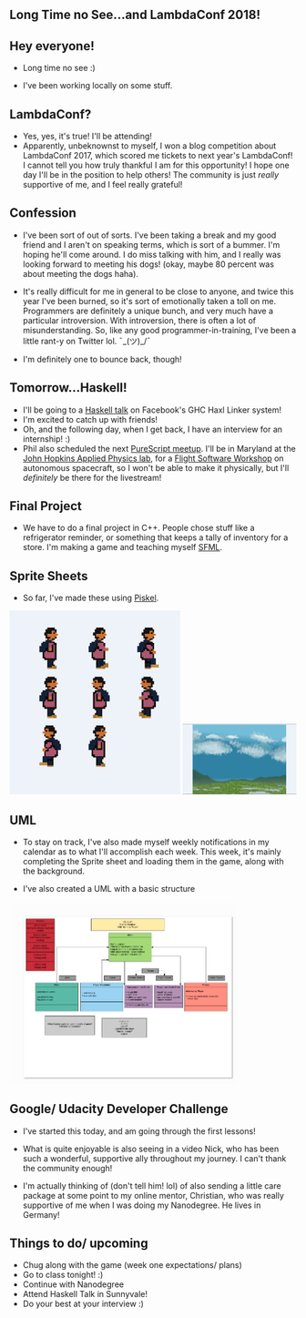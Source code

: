 ## Long Time no See...and LambdaConf 2018!

## Hey everyone!

- Long time no see :)

- I've been working locally on some stuff.

## LambdaConf?

- Yes, yes, it's true! I'll be attending! 
- Apparently, unbeknownst to myself, I won a blog competition about 
  LambdaConf 2017, which scored me tickets to next year's LambdaConf!
  I cannot tell you how truly thankful I am for this opportunity!
  I hope one day I'll be in the position to help others! The community 
  is just *really* supportive of me, and I feel really grateful!
  
## Confession

- I've been sort of out of sorts. I've been taking a break and my good
  friend and I aren't on speaking terms, which is sort of a bummer.
  I'm hoping he'll come around. I do miss talking with him, and I really 
  was looking forward to meeting his dogs! (okay, maybe 80 percent was
  about meeting the dogs haha).
- It's really difficult for me in general to be close to anyone, and twice
  this year I've been burned, so it's sort of emotionally taken a toll on me.
  Programmers are definitely a unique bunch, and very much have a particular 
  introversion. With introversion, there is often a lot of misunderstanding.
  So, like any good programmer-in-training,
  I've been a little rant-y on Twitter lol. ¯\_(ツ)_/¯
  
- I'm definitely one to bounce back, though!

## Tomorrow...Haskell!

- I'll be going to a [Haskell talk](https://www.meetup.com/haskellhackers/events/244525354/) on Facebook's GHC Haxl Linker system!
- I'm excited to catch up with friends!
- Oh, and the following day, when I get back, I have an interview for an internship! :)
- Phil also scheduled the next [PureScript meetup](https://www.meetup.com/LA-PureScript/events/244935247/). I'll be in Maryland at the [John Hopkins Applied Physics lab](https://en.wikipedia.org/wiki/Applied_Physics_Laboratory),
  for a [Flight Software Workshop](http://flightsoftware.jhuapl.edu/) on autonomous spacecraft, so I won't be able to make it physically,
  but I'll *definitely* be there for the livestream!

## Final Project

- We have to do a final project in C++.
  People chose stuff like a refrigerator reminder,
  or something that keeps a tally of inventory for a store.
  I'm making a game and teaching myself [SFML](https://www.sfml-dev.org/).
  
## Sprite Sheets

- So far, I've made these using [Piskel](https://www.piskelapp.com/).

<img src="/images/upp/up_001.png" width="300">

<img src="/images/upp/up_002.png" width="200">

## UML

- To stay on track, I've also made myself weekly notifications 
  in my calendar as to what I'll accomplish each week. 
  This week, it's mainly completing the Sprite sheet and loading
  them in the game, along with the background. 
  
- I've also created a UML with a basic structure 

<img src="/images/upp/up_003.png" width="400">

## Google/ Udacity Developer Challenge

- I've started this today, and am going through the first
  lessons! 
  
- What is quite enjoyable is also seeing in a video Nick,
  who has been such a wonderful, supportive ally throughout 
  my journey. I can't thank the community enough!
  
- I'm actually thinking of (don't tell him! lol) of also sending 
  a little care package at some point to my online mentor, Christian,
  who was really supportive of me when I was doing my Nanodegree.
  He lives in Germany!
  
## Things to do/ upcoming

- Chug along with the game (week one expectations/ plans)
- Go to class tonight! :)
- Continue with Nanodegree
- Attend Haskell Talk in Sunnyvale! 
- Do your best at your interview :)




